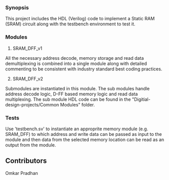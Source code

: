 ### Synopsis


This project includes the HDL (Verilog) code to implement a Static RAM (SRAM) circuit along with the testbench environment to test it.


### Modules
1. SRAM_DFF_v1
  
  All the necessary address decode, memory storage and read data demultiplexing is combined into a single module along with detailed commenting to be consistent with industry standard best coding practices.
  
2. SRAM_DFF_v2
  
  Submodules are instantiated in this module. The sub modules handle address decode logic, D-FF based memory logic and read data multiplexing. The sub module HDL code can be found in the "Digitial-design-projects/Common Modules" folder.

### Tests

Use 'testbench.sv' to instantiate an approprite memory module (e.g. SRAM_DFF) to which address and write data can be passed as input to the module and then data from the selected memory location can be read as an output from the module.

## Contributors

Omkar Pradhan

